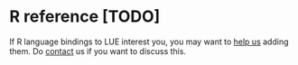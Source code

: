 # R reference [TODO]

If R language bindings to LUE interest you, you may want to [help us](#doc-contribute) adding them. Do
[contact](https://lue.computationalgeography.org/) us if you want to discuss this.
